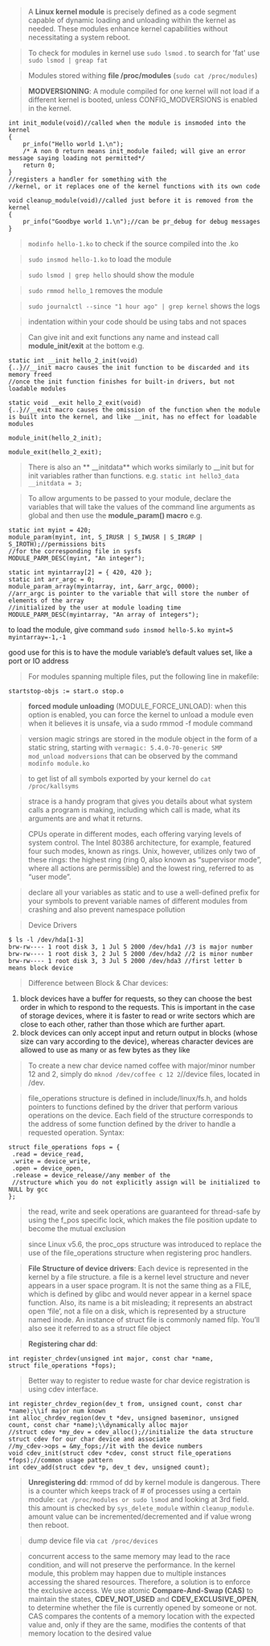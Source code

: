 > A **Linux kernel module** is precisely defined as a code segment capable of
dynamic loading and unloading within the kernel as needed. These modules
enhance kernel capabilities without necessitating a system reboot.

> To check for modules in kernel use `sudo lsmod` . to search for 'fat' use `sudo lsmod | greap fat`

> Modules stored withing **file /proc/modules** (`sudo cat /proc/modules`)

> **MODVERSIONING**: A module compiled for one kernel will not load if a different
kernel is booted, unless CONFIG_MODVERSIONS is enabled in the kernel.


```
int init_module(void)//called when the module is insmoded into the kernel
{
    pr_info("Hello world 1.\n");
    /* A non 0 return means init_module failed; will give an error message saying loading not permitted*/
    return 0;
}
//registers a handler for something with the
//kernel, or it replaces one of the kernel functions with its own code

void cleanup_module(void)//called just before it is removed from the kernel
{
    pr_info("Goodbye world 1.\n");//can be pr_debug for debug messages
}
```


> `modinfo hello-1.ko` to check if the source compiled into the .ko

> `sudo insmod hello-1.ko` to load the module

> `sudo lsmod | grep hello` should show the module

> `sudo rmmod hello_1` removes the module

> `sudo journalctl --since "1 hour ago" | grep kernel` shows the logs

> indentation within your code should be using tabs and not spaces

> Can give init and exit functions any name and instead call **module_init/exit** at the bottom e.g.


```
static int __init hello_2_init(void)
{..}//__init macro causes the init function to be discarded and its memory freed
//once the init function finishes for built-in drivers, but not loadable modules

static void __exit hello_2_exit(void)
{..}//__exit macro causes the omission of the function when the module
is built into the kernel, and like __init, has no effect for loadable modules

module_init(hello_2_init);

module_exit(hello_2_exit);
```

> There is also an ** __initdata** which works similarly to __init but for init
variables rather than functions. e.g. `static int hello3_data __initdata = 3;`

> To allow arguments to be passed to your module, declare the variables that
will take the values of the command line arguments as global and then use the
**module_param() macro** e.g.

```
static int myint = 420;
module_param(myint, int, S_IRUSR | S_IWUSR | S_IRGRP | S_IROTH);//permissions bits
//for the corresponding file in sysfs
MODULE_PARM_DESC(myint, "An integer");

static int myintarray[2] = { 420, 420 };
static int arr_argc = 0;
module_param_array(myintarray, int, &arr_argc, 0000);
//arr_argc is pointer to the variable that will store the number of elements of the array
//initialized by the user at module loading time
MODULE_PARM_DESC(myintarray, "An array of integers");
```

to load the module, give command `sudo insmod hello-5.ko myint=5 myintarray=-1,-1`

good use for this is to have the module variable’s default values set, like
a port or IO address

> For modules spanning multiple files, put the following line in makefile:

`startstop-objs := start.o stop.o`

> **forced module unloading**
(MODULE_FORCE_UNLOAD): when this option is enabled, you can force the kernel
to unload a module even when it believes it is unsafe, via a sudo rmmod -f module
command

> version magic strings are stored in the module object in
the form of a static string, starting with `vermagic: 5.4.0-70-generic SMP mod_unload modversions`
that can be observed by the command `modinfo module.ko`

> to get list of all symbols exported by your kernel do `cat /proc/kallsyms`

> strace is a handy program that gives you details about what system calls a program
is making, including which call is made, what its arguments are and what it
returns.

> CPUs operate in different modes, each offering varying levels
of system control. The Intel 80386 architecture, for example, featured four such
modes, known as rings. Unix, however, utilizes only two of these rings: the
highest ring (ring 0, also known as “supervisor mode”, where all actions are
permissible) and the lowest ring, referred to as “user mode”.

> declare all your variables as static and to use a well-defined prefix for your
symbols to prevent variable names of different modules from crashing and also prevent namespace pollution

> Device Drivers
```
$ ls -l /dev/hda[1-3]
brw-rw---- 1 root disk 3, 1 Jul 5 2000 /dev/hda1 //3 is major number
brw-rw---- 1 root disk 3, 2 Jul 5 2000 /dev/hda2 //2 is minor number
brw-rw---- 1 root disk 3, 3 Jul 5 2000 /dev/hda3 //first letter b means block device
```
> Difference between Block & Char devices:
1. block devices have a buffer for requests, so they can choose
the best order in which to respond to the requests. This is important in the
case of storage devices, where it is faster to read or write sectors which are close
to each other, rather than those which are further apart.
2. block devices can only accept input and return output in blocks (whose size
can vary according to the device), whereas character devices are allowed to use
as many or as few bytes as they like

> To create a new char device named coffee with major/minor
number 12 and 2, simply do `mknod /dev/coffee c 12 2`//device files, located
in /dev.

> file_operations structure is defined in include/linux/fs.h, and holds
pointers to functions defined by the driver that perform various operations on
the device. Each field of the structure corresponds to the address of some function
defined by the driver to handle a requested operation. Syntax:
```
struct file_operations fops = {
 .read = device_read,
 .write = device_write,
 .open = device_open,
 .release = device_release//any member of the
 //structure which you do not explicitly assign will be initialized to NULL by gcc
};
```

> the read, write and seek operations are guaranteed for
thread-safe by using the f_pos specific lock, which makes the file position update
to become the mutual exclusion

> since Linux v5.6, the proc_ops structure was introduced to replace
the use of the file_operations structure when registering proc handlers.

> **File Structure of device drivers**: Each device is represented in the kernel by a file structure.
a file is a kernel level structure and never
appears in a user space program. It is not the same thing as a FILE, which is
defined by glibc and would never appear in a kernel space function. Also, its
name is a bit misleading; it represents an abstract open ‘file’, not a file on a
disk, which is represented by a structure named inode. An instance of struct file is
commonly named filp. You’ll also see it referred to as a struct file object

> **Registering char dd**:
```
int register_chrdev(unsigned int major, const char *name,
struct file_operations *fops);
```

> Better way to register to redue waste for char device registration is using cdev interface.
```
int register_chrdev_region(dev_t from, unsigned count, const char *name);\\if major num known
int alloc_chrdev_region(dev_t *dev, unsigned baseminor, unsigned count, const char *name);\\dynamically alloc major
//struct cdev *my_dev = cdev_alloc();//initialize the data structure struct cdev for our char device and associate 
//my_cdev->ops = &my_fops;//it with the device numbers
void cdev_init(struct cdev *cdev, const struct file_operations *fops);//common usage pattern
int cdev_add(struct cdev *p, dev_t dev, unsigned count);
```
> **Unregistering dd**:
rmmod of dd by kernel module is dangerous. There is a counter which keeps track of # of
processes using a certain module: `cat /proc/modules or sudo lsmod` and looking at 3rd field.
this amount is checked by `sys_delete_module` within `cleanup_module`. amount value can be incremented/decremented
and if value wrong then reboot.

> dump device file via `cat /proc/devices`

> concurrent access to the same memory may lead to the race condition, and will not preserve
the performance. In the kernel module, this problem may happen due
to multiple instances accessing the shared resources. Therefore, a solution is
to enforce the exclusive access. We use atomic **Compare-And-Swap (CAS)** to
maintain the states, **CDEV_NOT_USED** and **CDEV_EXCLUSIVE_OPEN**, to determine
whether the file is currently opened by someone or not. CAS compares the
contents of a memory location with the expected value and, only if they are the
same, modifies the contents of that memory location to the desired value

